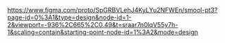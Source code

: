 https://www.figma.com/proto/SpGRBVLehJ4KyLYu2NFWEn/smool-pt3?page-id=0%3A1&type=design&node-id=1-2&viewport=-936%2C665%2C0.49&t=sraar7n0lqV55y7h-1&scaling=contain&starting-point-node-id=1%3A2&mode=design